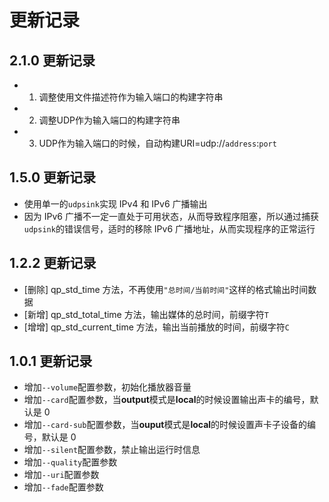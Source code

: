 # 更新记录

## 2.1.0 更新记录
- 1. 调整使用文件描述符作为输入端口的构建字符串
- 2. 调整UDP作为输入端口的构建字符串
- 3. UDP作为输入端口的时候，自动构建URI=udp://`address`:`port`

## 1.5.0 更新记录

- 使用单一的`udpsink`实现 IPv4 和 IPv6 广播输出
- 因为 IPv6 广播不一定一直处于可用状态，从而导致程序阻塞，所以通过捕获`udpsink`的错误信号，适时的移除 IPv6 广播地址，从而实现程序的正常运行

## 1.2.2 更新记录

- [删除] qp_std_time 方法，不再使用`"总时间/当前时间"`这样的格式输出时间数据
- [新增] qp_std_total_time 方法，输出媒体的总时间，前缀字符`T`
- [增增] qp_std_current_time 方法，输出当前播放的时间，前缀字符`C`

## 1.0.1 更新记录

- 增加`--volume`配置参数，初始化播放器音量
- 增加`--card`配置参数，当**output**模式是**local**的时候设置输出声卡的编号，默认是 0
- 增加`--card-sub`配置参数，当**ouput**模式是**local**的时候设置声卡子设备的编号，默认是 0
- 增加`--silent`配置参数，禁止输出运行时信息
- 增加`--quality`配置参数
- 增加`--uri`配置参数
- 增加`--fade`配置参数
